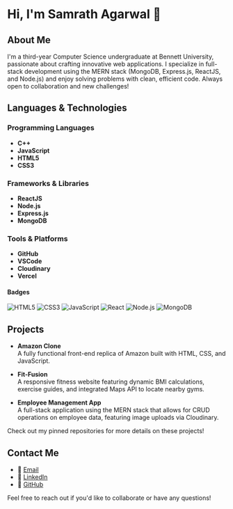# Hi, I'm Samrath Agarwal 👋

## About Me

I'm a third-year Computer Science undergraduate at Bennett University, passionate about crafting innovative web applications. I specialize in full-stack development using the MERN stack (MongoDB, Express.js, ReactJS, and Node.js) and enjoy solving problems with clean, efficient code. Always open to collaboration and new challenges!

## Languages & Technologies

### Programming Languages
- **C++**
- **JavaScript**
- **HTML5**
- **CSS3**

### Frameworks & Libraries
- **ReactJS**
- **Node.js**
- **Express.js**
- **MongoDB**

### Tools & Platforms
- **GitHub**
- **VSCode**
- **Cloudinary**
- **Vercel**

#### Badges
![HTML5](https://img.shields.io/badge/HTML5-E34F26?logo=html5&logoColor=white)
![CSS3](https://img.shields.io/badge/CSS3-1572B6?logo=css3&logoColor=white)
![JavaScript](https://img.shields.io/badge/JavaScript-F7DF1E?logo=javascript&logoColor=black)
![React](https://img.shields.io/badge/React-20232A?logo=react&logoColor=61DAFB)
![Node.js](https://img.shields.io/badge/Node.js-339933?logo=nodedotjs&logoColor=white)
![MongoDB](https://img.shields.io/badge/MongoDB-4EA94B?logo=mongodb&logoColor=white)

## Projects

- **Amazon Clone**  
  A fully functional front-end replica of Amazon built with HTML, CSS, and JavaScript.

- **Fit-Fusion**  
  A responsive fitness website featuring dynamic BMI calculations, exercise guides, and integrated Maps API to locate nearby gyms.

- **Employee Management App**  
  A full-stack application using the MERN stack that allows for CRUD operations on employee data, featuring image uploads via Cloudinary.

Check out my pinned repositories for more details on these projects!

## Contact Me

- 📧 [Email](mailto:samrathagarwal2004@gmail.com)
- 🔗 [LinkedIn](https://www.linkedin.com/in/samrath-agarwal-76b36a1a7/)
- 🔗 [GitHub](https://github.com/Samrath2004)

Feel free to reach out if you'd like to collaborate or have any questions!
